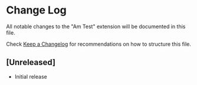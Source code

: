 # Change Log

All notable changes to the "Am Test" extension will be documented in this file.

Check [Keep a Changelog](http://keepachangelog.com/) for recommendations on how to structure this file.

## [Unreleased]

- Initial release